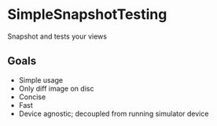 # SimpleSnapshotTesting

Snapshot and tests your views

## Goals

* Simple usage
* Only diff image on disc
* Concise
* Fast
* Device agnostic; decoupled from running simulator device
